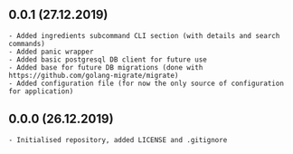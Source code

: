 <!---
#######################################
## Amino-acid calc
##
## Format: markdown (md)
## Latest versions should be placed as first
##
## Notation: 00.01.02
##      - 00: stable released version
##      - 01: new features
##      - 02: bug fixes and small changes
##
## Updating schema (mandatory):
##      <empty_line>
##      <version> (dd/mm/rrrr)
##      ----------------------
##      * <item>
##      * <item>
##      <empty_line>
##
## Useful tutorial: https://en.support.wordpress.com/markdown-quick-reference/
##
#######################################
-->

0.0.1 (27.12.2019)
---------------------
    - Added ingredients subcommand CLI section (with details and search commands)
    - Added panic wrapper
    - Added basic postgresql DB client for future use
    - Added base for future DB migrations (done with https://github.com/golang-migrate/migrate)
    - Added configuration file (for now the only source of configuration for application)

0.0.0 (26.12.2019)
---------------------
    - Initialised repository, added LICENSE and .gitignore
